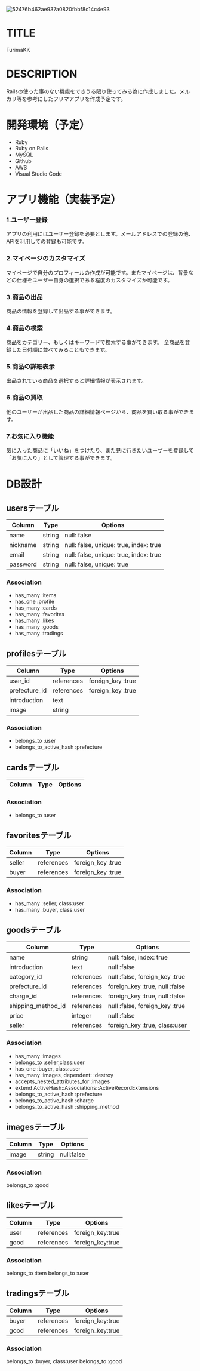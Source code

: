 
![52476b462ae937a0820fbbf8c14c4e93](https://user-images.githubusercontent.com/63528317/88803577-a0952180-d1e7-11ea-85f9-92dd8ca65f20.jpg)

# TITLE
FurimaKK

# DESCRIPTION
Railsの使った事のない機能をできうる限り使ってみる為に作成しました。メルカリ等を参考にしたフリマアプリを作成予定です。

# 開発環境（予定）
- Ruby
- Ruby on Rails
- MySQL
- Github
- AWS
- Visual Studio Code

# アプリ機能（実装予定）
### 1.ユーザー登録
  アプリの利用にはユーザー登録を必要とします。メールアドレスでの登録の他、APIを利用しての登録も可能です。

### 2.マイページのカスタマイズ
  マイページで自分のプロフィールの作成が可能です。またマイページは、背景などの仕様をユーザー自身の選択である程度のカスタマイズか可能です。

### 3.商品の出品
  商品の情報を登録して出品する事ができます。

### 4.商品の検索
  商品をカテゴリー、もしくはキーワードで検索する事ができます。
  全商品を登録した日付順に並べてみることもできます。

### 5.商品の詳細表示
  出品されている商品を選択すると詳細情報が表示されます。

### 6.商品の買取
  他のユーザーが出品した商品の詳細情報ページから、商品を買い取る事ができます。

### 7.お気に入り機能
  気に入った商品に「いいね」をつけたり、また見に行きたいユーザーを登録して「お気に入り」として管理する事ができます。


# DB設計

## usersテーブル
|Column|Type|Options|
|------|----|-------|
|name|string|null: false|
|nickname|string|null: false, unique: true, index: true|
|email|string|null: false, unique: true, index: true|
|password|string|null: false, unique: true|

### Association
- has_many :items
- has_one :profile
- has_many :cards
- has_many :favorites
- has_many :likes
- has_many :goods
- has_many :tradings


## profilesテーブル
|Column|Type|Options|
|------|----|-------|
|user_id|references|foreign_key :true|
|prefecture_id|references|foreign_key :true|
|introduction|text||
|image|string||

### Association
- belongs_to :user
- belongs_to_active_hash :prefecture


## cardsテーブル
|Column|Type|Options|
|------|----|-------|

### Association
- belongs_to :user


## favoritesテーブル
|Column|Type|Options|
|------|----|-------|
|seller|references|foreign_key :true|
|buyer|references|foreign_key :true|

### Association
- has_many :seller, class:user
- has_many :buyer, class:user


## goodsテーブル
|Column|Type|Options|
|------|----|-------|
|name|string|null: false, index: true|
|introduction|text|null :false|
|category_id|references|null :false, foreign_key :true|
|prefecture_id|references|foreign_key :true, null :false|
|charge_id|references|foreign_key :true, null :false|
|shipping_method_id|references|null :false, foreign_key :true|
|price|integer|null :false|
|seller|references|foreign_key :true, class:user|

### Association
- has_many :images
- belongs_to :seller,class:user
- has_one :buyer, class:user
- has_many :images, dependent: :destroy
- accepts_nested_attributes_for :images
- extend ActiveHash::Associations::ActiveRecordExtensions
- belongs_to_active_hash :prefecture
- belongs_to_active_hash :charge
- belongs_to_active_hash :shipping_method


## imagesテーブル
|Column|Type|Options|
|------|----|-------|
|image|string|null:false|

### Association
belongs_to :good


## likesテーブル
|Column|Type|Options|
|------|----|-------|
|user|references|foreign_key:true|
|good|references|foreign_key:true|

### Association
belongs_to :item
belongs_to :user


## tradingsテーブル
|Column|Type|Options|
|------|----|-------|
|buyer|references|foreign_key:true|
|good|references|foreign_key:true|

### Association
belongs_to :buyer, class:user
belongs_to :good